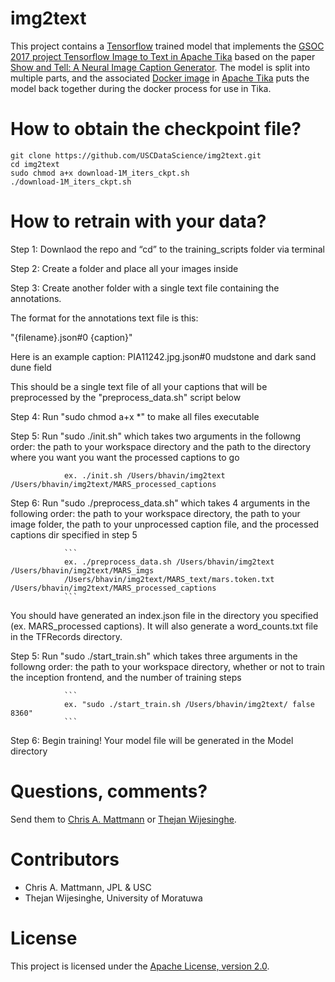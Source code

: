 # img2text
This project contains a [Tensorflow](http://tensorflow.org/) trained model that implements the [GSOC 2017 project Tensorflow Image to Text in Apache Tika](https://wiki.apache.org/tika/GSOC/GSoC2017) based on the paper [Show and Tell: A Neural Image Caption Generator](https://arxiv.org/abs/1411.4555). The model is split into multiple parts, and the associated [Docker image](https://raw.githubusercontent.com/apache/tika/master/tika-parsers/src/main/resources/org/apache/tika/parser/captioning/tf/Im2txtRestDockerfile) in [Apache Tika](http://tika.apache.org/) puts the model back together during the docker process for use in Tika.

How to obtain the checkpoint file?
===================
```
git clone https://github.com/USCDataScience/img2text.git
cd img2text
sudo chmod a+x download-1M_iters_ckpt.sh
./download-1M_iters_ckpt.sh
```

How to retrain with your data?
=======================

Step 1: Downlaod the repo and “cd” to the training_scripts folder via terminal

Step 2: Create a folder and place all your images inside

Step 3: Create another folder with a single text file containing the annotations.

The format for the annotations text file is this:

"{filename}.json#0 {caption}"

Here is an example caption:
PIA11242.jpg.json#0 mudstone and dark sand dune field

This should be a single text file of all your captions that will be preprocessed by the 
"preprocess_data.sh" script below

Step 4: Run "sudo chmod a+x *" to make all files executable

Step 5: Run "sudo ./init.sh" which takes two arguments in the followng order: the path to your workspace directory 
and the path to the directory where you want you want the processed captions to go 

                ex. ./init.sh /Users/bhavin/img2text /Users/bhavin/img2text/MARS_processed_captions


Step 6: Run "sudo ./preprocess_data.sh" which takes 4 arguments in the following order: the path to your workspace directory, the path to your image folder, the path to your unprocessed caption file, and the processed captions dir specified in step 5

                ```
                ex. ./preprocess_data.sh /Users/bhavin/img2text /Users/bhavin/img2text/MARS_imgs 
                /Users/bhavin/img2text/MARS_text/mars.token.txt /Users/bhavin/img2text/MARS_processed_captions 
                ```

You should have generated an index.json file in the directory you specified (ex. MARS_processed captions). It will also generate a word_counts.txt file in the TFRecords directory.

Step 5: Run "sudo ./start_train.sh" which takes three arguments in the followng order: the path to your workspace directory, whether or not to train
                        the inception frontend, and the number of training steps

                ```
                ex. "sudo ./start_train.sh /Users/bhavin/img2text/ false 8360"
                ```

Step 6: Begin training! Your model file will be generated in the Model directory

Questions, comments?
===================
Send them to [Chris A. Mattmann](mailto:chris.a.mattmann@jpl.nasa.gov) or [Thejan Wijesinghe](mailto:thejan.k.wijesinghe@gmail.com).

Contributors
============
* Chris A. Mattmann, JPL & USC
* Thejan Wijesinghe, University of Moratuwa

License
===
This project is licensed under the [Apache License, version 2.0](http://www.apache.org/licenses/LICENSE-2.0).







